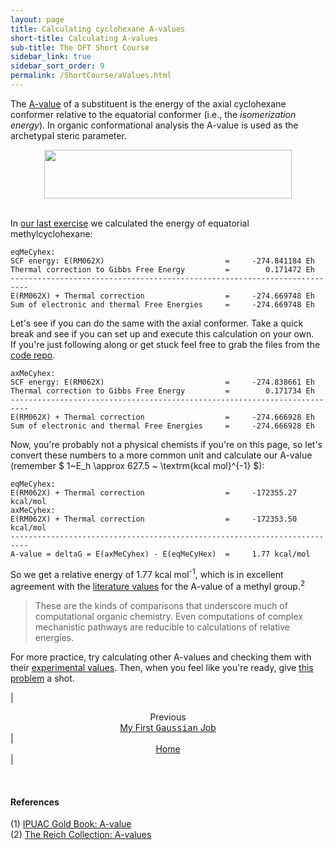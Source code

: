 ```yaml
---
layout: page
title: Calculating cyclohexane A-values
short-title: Calculating A-values
sub-title: The DFT Short Course
sidebar_link: true
sidebar_sort_order: 9
permalink: /ShortCourse/aValues.html
---
```

<!-- markdownlint-disable-file MD040 -->

The [A-value](https://goldbook.iupac.org/terms/view/A00012) of a substituent is the energy of the axial cyclohexane conformer relative to the equatorial conformer (i.e., the *isomerization energy*). In organic conformational analysis the A-value is used as the archetypal steric parameter.  

<center>
    <img src="/dftCourse/assets/a-value.png" width="396" height="77.9">
</center>

<br>

In [our last exercise](/dftCourse/ShortCourse/firstJob.html) we calculated the energy of equatorial methylcyclohexane:

```
eqMeCyhex:
SCF energy: E(RM062X)                           =     -274.841184 Eh
Thermal correction to Gibbs Free Energy         =        0.171472 Eh
--------------------------------------------------------------------------
E(RM062X) + Thermal correction                  =     -274.669748 Eh
Sum of electronic and thermal Free Energies     =     -274.669748 Eh
```

Let's see if you can do the same with the axial conformer. Take a quick break and see if you can set up and execute this calculation on your own.  
If you're just following along or get stuck feel free to grab the files from the [code repo](https://github.com/thisisntnathan/dftCourseCodeRepo).  

```
axMeCyhex:
SCF energy: E(RM062X)                           =     -274.838661 Eh
Thermal correction to Gibbs Free Energy         =        0.171734 Eh
--------------------------------------------------------------------------
E(RM062X) + Thermal correction                  =     -274.666928 Eh
Sum of electronic and thermal Free Energies     =     -274.666928 Eh
```

Now, you're probably not a physical chemists if you're on this page, so let's convert these numbers to a more common unit and calculate our A-value (remember $ 1~E_h \approx 627.5 ~ \textrm{kcal mol}^{-1} $):

```
eqMeCyhex:
E(RM062X) + Thermal correction                  =     -172355.27 kcal/mol
axMeCyhex:
E(RM062X) + Thermal correction                  =     -172353.50 kcal/mol
--------------------------------------------------------------------------
A-value = deltaG = E(axMeCyhex) - E(eqMeCyHex)  =     1.77 kcal/mol
```

So we get a relative energy of 1.77 kcal mol<sup>-1</sup>, which is in excellent agreement with the [literature values](https://organicchemistrydata.org/hansreich/resources/fundamentals/?page=a_values/) for the A-value of a methyl group.<sup>2</sup>  

>These are the kinds of comparisons that underscore much of computational organic chemistry. Even computations of complex mechanistic pathways are reducible to calculations of relative energies.

For more practice, try calculating other A-values and checking them with their [experimental values](https://organicchemistrydata.org/hansreich/resources/fundamentals/?page=a_values/). Then, when you feel like you're ready, give [this problem](/dftCourse/Problems/cpDimer.html) a shot.

| <center>Previous<br><a href="/dftCourse/ShortCourse/firstJob.html">My First <kbd>Gaussian</kbd> Job</a></center> | <center><a href="/dftCourse/introduction.html">Home</a></center> |

<br>

#### References

(1) [IPUAC Gold Book: A-value](https://goldbook.iupac.org/terms/view/A00012)  
(2) [The Reich Collection: A-values](https://organicchemistrydata.org/hansreich/resources/fundamentals/?page=a_values/)
